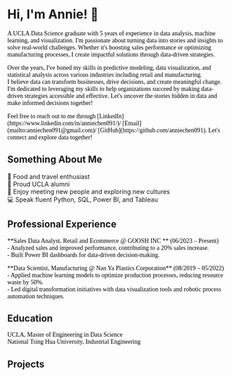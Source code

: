 # Hi, I'm Annie! 👋  
<p style="font-family: Calibri; font-size: 12 px; color: black;">
A UCLA Data Science graduate with 5 years of experience in data analysis, machine learning, and visualization. I'm passionate about turning data into stories and insights to solve real-world challenges. Whether it's boosting sales performance or optimizing manufacturing processes, I create impactful solutions through data-driven strategies.
</p>
<p style="font-family: Calibri; font-size: 12 px; color: black;">
Over the years, I've honed my skills in predictive modeling, data visualization, and statistical analysis across various industries including retail and manufacturing.  <br>
I believe data can transform businesses, drive decisions, and create meaningful change. I'm dedicated to leveraging my skills to help organizations succeed by making data-driven strategies accessible and effective. Let's uncover the stories hidden in data and make informed decisions together!
</p>

<span style="font-family: Calibri; color: black;">
Feel free to reach out to me through [LinkedIn](https://www.linkedin.com/in/anniechen091/)/ [Email](mailto:anniechen091@gmail.com)/ [GitHub](https://github.com/anniechen091). Let's connect and explore data together!  <br>
</span>


## Something About Me

<p style="font-family: Calibri; font-size: 12 px; color: black;">
  
🍰 Food and travel enthusiast <br>
🐻 Proud UCLA alumni <br>
🤝 Enjoy meeting new people and exploring new cultures  <br>
💻 Speak fluent Python, SQL, Power BI, and Tableau 

</p>


## Professional Experience

<p style="font-family: Calibri; font-size: 12 px; color: black;">
**Sales Data Analyst, Retail and Ecommerce @ GOOSH INC **  (06/2023 – Present)  <br>
  - Analyzed sales and improved performance, contributing to a 20% sales increase. <br>
  - Built Power BI dashboards for data-driven decision-making. <br>
</p>
<p style="font-family: Calibri; font-size: 12 px; color: black;">  
**Data Scientist, Manufacturing @ Nan Ya Plastics Corporation**  (08/2019 – 05/2022)  <br>
  - Applied machine learning models to optimize production processes, reducing resource waste by 50%. <br>
  - Led digital transformation initiatives with data visualization tools and robotic process automation techniques.
</p>


## Education

<span style="font-family: Calibri; font-size: 12 px; color: black;">
UCLA, Master of Engineering in Data Science  <br>
National Tsing Hua University, Industrial Engineering  <br>
</span>


## Projects


